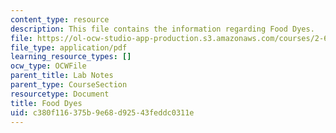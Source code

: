 ```yaml
---
content_type: resource
description: This file contains the information regarding Food Dyes.
file: https://ol-ocw-studio-app-production.s3.amazonaws.com/courses/2-674-micro-nano-engineering-laboratory-spring-2016/c380f116375b9e68d92543feddc0311e_MIT2_674S16_FoodDyes.pdf
file_type: application/pdf
learning_resource_types: []
ocw_type: OCWFile
parent_title: Lab Notes
parent_type: CourseSection
resourcetype: Document
title: Food Dyes
uid: c380f116-375b-9e68-d925-43feddc0311e
---
```


